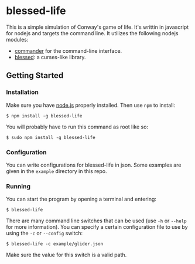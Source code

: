 blessed-life
============

This is a simple simulation of Conway's game of life. It's writtin in javascript for nodejs and targets the command line. It utilizes the following nodejs modules:

 - [commander] for the command-line interface.
 - [blessed]: a curses-like library.

Getting Started
---------------

### Installation

Make sure you have [node.js][nodejs] properly installed. Then use `npm` to install:

    $ npm install -g blessed-life

You will probably have to run this command as root like so:

    $ sudo npm install -g blessed-life

### Configuration

You can write configurations for blessed-life in json. Some examples are given in the `example` directory in this repo.

### Running

You can start the program by opening a terminal and entering:

    $ blessed-life

There are many command line switches that can be used (use `-h` or `--help` for more information). You can specify a certain configuration file to use by using the `-c` or `--config` switch:

    $ blessed-life -c example/glider.json

Make sure the value for this switch is a valid path.

  [commander]: https://npmjs.org/package/commander
  [blessed]: https://npmjs.org/package/blessed
  [nodejs]: http://nodejs.org/